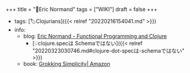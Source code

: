 +++
title = "👨Eric Normand"
tags = ["WIKI"]
draft = false
+++

-   tags: [🏷Clojurians]({{< relref "20220216154041.md" >}})
-   info:
    -   blog: [Eric Normand - Functional Programming and Clojure](https://ericnormand.me/)
        -   [💡clojure.specは Schemaではない]({{< relref "20220323030746.md#clojure-dot-specは-schemaではない" >}})
    -   book: [Grokking Simplicity| Amazon](https://www.amazon.co.jp/Grokking-Simplicity-software-functional-thinking/dp/1617296201)
